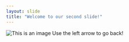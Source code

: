 ```yaml
---
layout: slide
title: "Welcome to our second slide!"
---
```

![This is an image](https://pd-beamliving-cd.beamliving.com/-/media/bu-to-ch/cat-netflix-chill-meme-2.jpg?h=600&iar=0&w=1380)
Use the left arrow to go back!
